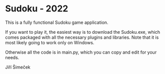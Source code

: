 # Sudoku - 2022

This is a fully functional Sudoku game application. 

If you want to play it, the easiest way is to download the Sudoku.exe, which comes packaged with all the necessary plugins and libraries. Note that it is most likely going to work only on Windows.

Otherwise all the code is in main.py, which you can copy and edit for your needs.

Jiří Šimeček
